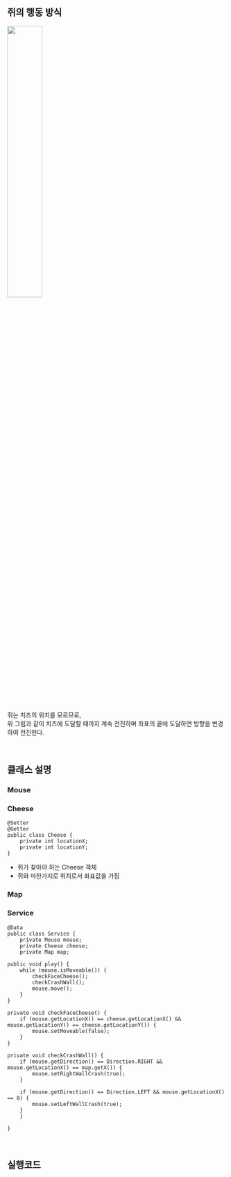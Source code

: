 

## 쥐의 행동 방식
<img src="https://user-images.githubusercontent.com/96460131/190893540-f1f006d6-91a4-4d1a-94d2-6d7d49973672.jpg" width=40% height=40%>


<p> 쥐는 치즈의 위치를 모르므로, <br>
위 그림과 같이 치즈에 도달할 때까지 계속 전진하며 좌표의 끝에 도달하면 방향을 변경하여 전진한다.</p>

<br>

## 클래스 설명

### Mouse


### Cheese


    @Setter
    @Getter
	public class Cheese {
		private int locationX;
		private int locationY;
	}
- 쥐가 찾아야 하는 Cheese 객체
- 쥐와 마찬가지로 위치로서 좌표값을 가짐


### Map

### Service


    @Data
	public class Service {
		private Mouse mouse;
		private Cheese cheese;
		private Map map;

	public void play() {
		while (mouse.isMoveable()) {
			checkFaceCheese();
			checkCrashWall();
			mouse.move();
		}
	}

	private void checkFaceCheese() {
		if (mouse.getLocationX() == cheese.getLocationX() && mouse.getLocationY() == cheese.getLocationY()) {
			mouse.setMoveable(false);
		}
	}

	private void checkCrashWall() {
		if (mouse.getDirection() == Direction.RIGHT && mouse.getLocationX() == map.getX()) {
			mouse.setRightWallCrash(true);
		}

		if (mouse.getDirection() == Direction.LEFT && mouse.getLocationX() == 0) {
			mouse.setLeftWallCrash(true);
		}
		}

	}


<br>


## 실행코드



